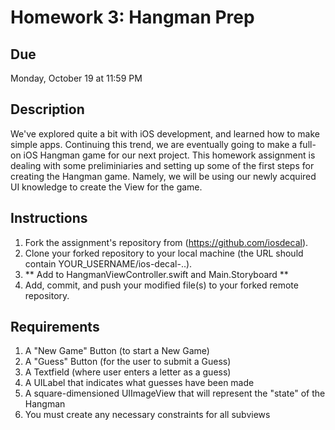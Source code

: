 # Homework 3: Hangman Prep

## Due
Monday, October 19 at 11:59 PM

## Description
We've explored quite a bit with iOS development, and learned how to make simple
apps. Continuing this trend, we are eventually going to make a full-on iOS
Hangman game for our next project. This homework assignment is dealing with some
preliminiaries and setting up some of the first steps for creating the Hangman
game. Namely, we will be using our newly acquired UI knowledge to create the
View for the game.

## Instructions
1. Fork the assignment's repository from (https://github.com/iosdecal).
2. Clone your forked repository to your local machine (the URL should contain
   YOUR_USERNAME/ios-decal-..).
3. ** Add to HangmanViewController.swift and Main.Storyboard **
4. Add, commit, and push your modified file(s) to your forked remote repository.

## Requirements
1. A "New Game" Button (to start a New Game)
2. A "Guess" Button (for the user to submit a Guess)
3. A Textfield (where user enters a letter as a guess)
4. A UILabel that indicates what guesses have been made
5. A square-dimensioned UIImageView that will represent the "state" of the Hangman
6. You must create any necessary constraints for all subviews